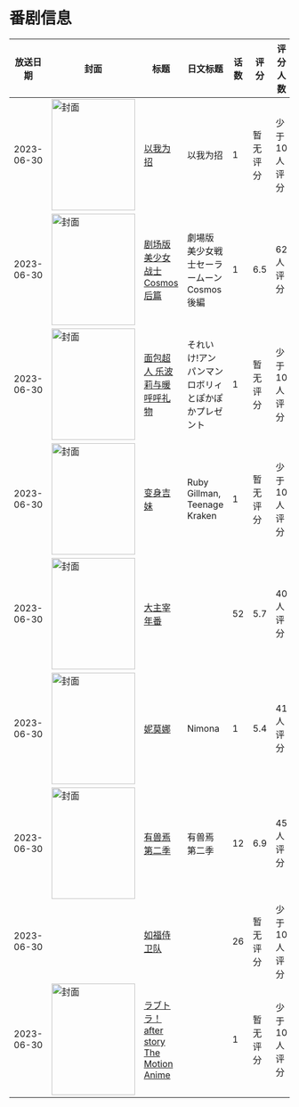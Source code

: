 # 番剧信息

|放送日期|封面|标题|日文标题|话数|评分|评分人数|
|---|---|---|---|---|---|---|
|2023-06-30|<img src="https://lain.bgm.tv/pic/cover/c/12/39/443610_b4QLx.jpg" alt="封面" style="width:150px;height:200px;object-fit:cover;">|[以我为招](https://bangumi.tv/subject/443610)|以我为招|1|暂无评分|少于10人评分|
|2023-06-30|<img src="https://lain.bgm.tv/pic/cover/c/a3/56/415728_2iFs4.jpg" alt="封面" style="width:150px;height:200px;object-fit:cover;">|[剧场版 美少女战士Cosmos 后篇](https://bangumi.tv/subject/415728)|劇場版 美少女戦士セーラームーンCosmos 後編|1|6.5|62人评分|
|2023-06-30|<img src="https://lain.bgm.tv/pic/cover/c/ba/f7/418493_78ttM.jpg" alt="封面" style="width:150px;height:200px;object-fit:cover;">|[面包超人 乐波莉与暖呼呼礼物](https://bangumi.tv/subject/418493)|それいけ!アンパンマン ロボリィとぽかぽかプレゼント|1|暂无评分|少于10人评分|
|2023-06-30|<img src="https://lain.bgm.tv/pic/cover/c/b8/5e/425449_jyN3y.jpg" alt="封面" style="width:150px;height:200px;object-fit:cover;">|[变身吉妹](https://bangumi.tv/subject/425449)|Ruby Gillman, Teenage Kraken|1|暂无评分|少于10人评分|
|2023-06-30|<img src="https://lain.bgm.tv/pic/cover/c/d9/74/395658_j60H5.jpg" alt="封面" style="width:150px;height:200px;object-fit:cover;">|[大主宰 年番](https://bangumi.tv/subject/395658)||52|5.7|40人评分|
|2023-06-30|<img src="https://lain.bgm.tv/pic/cover/c/c6/b9/436334_QP837.jpg" alt="封面" style="width:150px;height:200px;object-fit:cover;">|[妮莫娜](https://bangumi.tv/subject/436334)|Nimona|1|5.4|41人评分|
|2023-06-30|<img src="https://lain.bgm.tv/pic/cover/c/d0/de/442553_CZs48.jpg" alt="封面" style="width:150px;height:200px;object-fit:cover;">|[有兽焉 第二季](https://bangumi.tv/subject/442553)|有兽焉 第二季|12|6.9|45人评分|
|2023-06-30||[如福侍卫队](https://bangumi.tv/subject/442923)||26|暂无评分|少于10人评分|
|2023-06-30|<img src="https://bangumi.tv/img/no_icon_subject.png" alt="封面" style="width:150px;height:200px;object-fit:cover;">|[ラブトラ！after story The Motion Anime](https://bangumi.tv/subject/466813)||1|暂无评分|少于10人评分|
